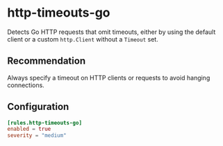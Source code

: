 # http-timeouts-go

Detects Go HTTP requests that omit timeouts, either by using the default client or a custom `http.Client` without a `Timeout` set.

## Recommendation

Always specify a timeout on HTTP clients or requests to avoid hanging connections.

## Configuration

```toml
[rules.http-timeouts-go]
enabled = true
severity = "medium"
```

